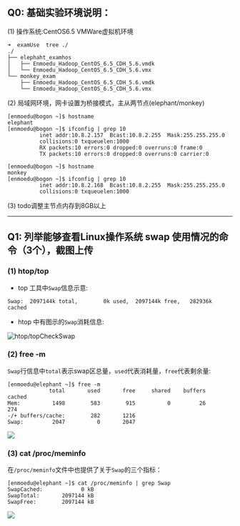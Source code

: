 ## Q0: 基础实验环境说明：
(1) 操作系统:CentOS6.5 VMWare虚拟机环境 

```shell
➜  examUse  tree ./
./
├── elephaht_examhos
│   ├── Enmoedu_Hadoop_CentOS_6.5_CDH_5.6.vmdk
│   └── Enmoedu_Hadoop_CentOS_6.5_CDH_5.6.vmx
└── monkey_exam
    ├── Enmoedu_Hadoop_CentOS_6.5_CDH_5.6.vmdk
    └── Enmoedu_Hadoop_CentOS_6.5_CDH_5.6.vmx
```

(2) 局域网环境，网卡设置为桥接模式，主从两节点(elephant/monkey)

```shell
[enmoedu@bogon ~]$ hostname
elephant
[enmoedu@bogon ~]$ ifconfig | grep 10
          inet addr:10.8.2.157  Bcast:10.8.2.255  Mask:255.255.255.0
          collisions:0 txqueuelen:1000 
          RX packets:10 errors:0 dropped:0 overruns:0 frame:0
          TX packets:10 errors:0 dropped:0 overruns:0 carrier:0
          
[enmoedu@bogon ~]$ hostname
monkey
[enmoedu@bogon ~]$ ifconfig | grep 10
          inet addr:10.8.2.168  Bcast:10.8.2.255  Mask:255.255.255.0
          collisions:0 txqueuelen:1000 
```

(3) todo调整主节点内存到8GB以上

----

## Q1: 列举能够查看Linux操作系统 swap 使用情况的命令（3个），截图上传

### (1) htop/top

- top 工具中`Swap`信息示意:

`Swap:  2097144k total,        0k used,  2097144k free,   282936k cached
`

- htop 中有图示的`Swap`消耗信息:

![htop/topCheckSwap](/Users/diggzhang/code/big_data_on_my_way/exam_week2/imgs/exam_qa01_checktop_swap.png)


### (2) free -m 

`Swap`行信息中`total`表示swap区总量，`used`代表消耗量，`free`代表剩余量:

```shell
[enmoedu@elephant ~]$ free -m
             total       used       free     shared    buffers     cached
Mem:          1498        583        915          0         26        274
-/+ buffers/cache:        282       1216
Swap:         2047          0       2047
```

![](/Users/diggzhang/code/big_data_on_my_way/exam_week2/imgs/exam_qa01_free_swap.png)

### (3) cat /proc/meminfo

在`/proc/meminfo`文件中也提供了关于`Swap`的三个指标：

```shell
[enmoedu@elephant ~]$ cat /proc/meminfo | grep Swap
SwapCached:            0 kB
SwapTotal:       2097144 kB
SwapFree:        2097144 kB
```

![](/Users/diggzhang/code/big_data_on_my_way/exam_week2/imgs/exam_qa01_proc_meminfo_swap.png)
